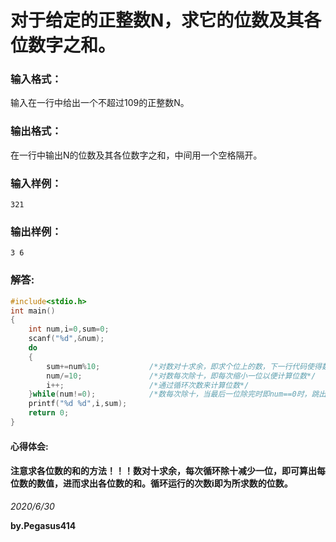 # 对于给定的正整数N，求它的位数及其各位数字之和。
### 输入格式：
输入在一行中给出一个不超过10​9​​的正整数N。
### 输出格式：
在一行中输出N的位数及其各位数字之和，中间用一个空格隔开。
### 输入样例：
```
321
```
### 输出样例：
```
3 6
```
### 解答:
```C
#include<stdio.h>
int main()
{
    int num,i=0,sum=0;
    scanf("%d",&num);
    do
    {
        sum+=num%10;           /*对数对十求余，即求个位上的数，下一行代码使得数每次缩小一位，则此行可据此求得个十百千等位上的数进行求和*/
        num/=10;               /*对数每次除十，即每次缩小一位以便计算位数*/
        i++;                   /*通过循环次数来计算位数*/
    }while(num!=0);            /*数每次除十，当最后一位除完时即num==0时，跳出循环*/
    printf("%d %d",i,sum);
    return 0;
}
```
#### 心得体会:
#### 注意求各位数的和的方法！！！数对十求余，每次循环除十减少一位，即可算出每位数的数值，进而求出各位数的和。循环运行的次数i即为所求数的位数。

*2020/6/30*

**by.Pegasus414**
